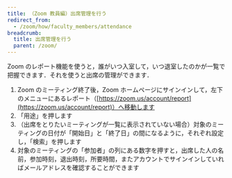 ```yaml
---
title: （Zoom 教員編）出席管理を行う
redirect_from:
  - /zoom/how/faculty_members/attendance
breadcrumb:
  title: 出席管理を行う
  parent: /zoom/
---
```


Zoom のレポート機能を使うと，誰がいつ入室して，いつ退室したのかが一覧で把握できます．それを使うと出席の管理ができます．  
1. Zoom のミーティング終了後，Zoom ホームページにサインインして，左下のメニューにあるレポート（[https://zoom.us/account/report](https://zoom.us/account/report)）へ移動します
2. 「用途」を押します
3. （出席をとりたいミーティングが一覧に表示されていない場合）対象のミーティングの日付が「開始日」と「終了日」の間になるように，それぞれ設定し，「検索」を押します
4. 対象のミーティングの「参加者」の列にある数字を押すと，出席した人の名前，参加時刻，退出時刻，所要時間，またアカウントでサインインしていればメールアドレスを確認することができます

